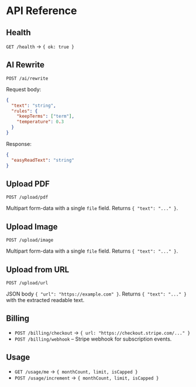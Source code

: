 # API Reference

## Health

`GET /health` → `{ ok: true }`

## AI Rewrite

`POST /ai/rewrite`

Request body:

```json
{
  "text": "string",
  "rules": {
    "keepTerms": ["term"],
    "temperature": 0.3
  }
}
```

Response:

```json
{
  "easyReadText": "string"
}
```

## Upload PDF

`POST /upload/pdf`

Multipart form-data with a single `file` field. Returns `{ "text": "..." }`.

## Upload Image

`POST /upload/image`

Multipart form-data with a single `file` field. Returns `{ "text": "..." }`.

## Upload from URL

`POST /upload/url`

JSON body `{ "url": "https://example.com" }`. Returns `{ "text": "..." }` with the extracted readable text.

## Billing

- `POST /billing/checkout` → `{ url: "https://checkout.stripe.com/..." }`
- `POST /billing/webhook` – Stripe webhook for subscription events.

## Usage

- `GET /usage/me` → `{ monthCount, limit, isCapped }`
- `POST /usage/increment` → `{ monthCount, limit, isCapped }`
